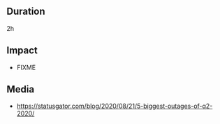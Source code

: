 ## Duration

2h

## Impact

- FIXME

## Media

- https://statusgator.com/blog/2020/08/21/5-biggest-outages-of-q2-2020/
